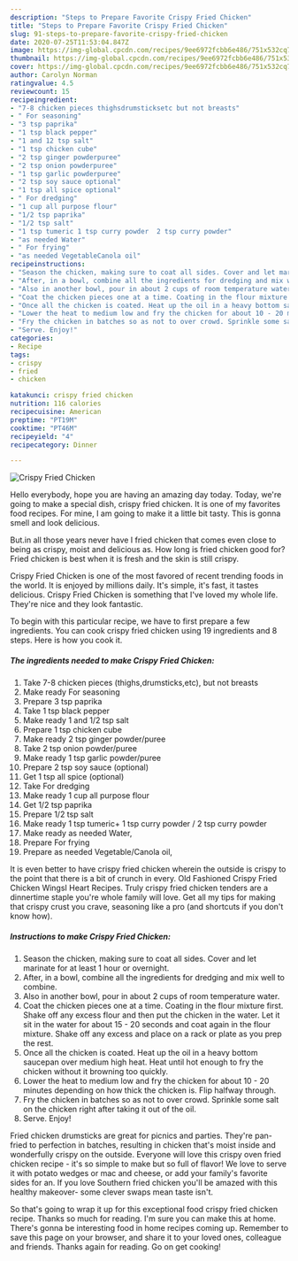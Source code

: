 ```yaml
---
description: "Steps to Prepare Favorite Crispy Fried Chicken"
title: "Steps to Prepare Favorite Crispy Fried Chicken"
slug: 91-steps-to-prepare-favorite-crispy-fried-chicken
date: 2020-07-25T11:53:04.847Z
image: https://img-global.cpcdn.com/recipes/9ee6972fcbb6e486/751x532cq70/crispy-fried-chicken-recipe-main-photo.jpg
thumbnail: https://img-global.cpcdn.com/recipes/9ee6972fcbb6e486/751x532cq70/crispy-fried-chicken-recipe-main-photo.jpg
cover: https://img-global.cpcdn.com/recipes/9ee6972fcbb6e486/751x532cq70/crispy-fried-chicken-recipe-main-photo.jpg
author: Carolyn Norman
ratingvalue: 4.5
reviewcount: 15
recipeingredient:
- "7-8 chicken pieces thighsdrumsticksetc but not breasts"
- " For seasoning"
- "3 tsp paprika"
- "1 tsp black pepper"
- "1 and 12 tsp salt"
- "1 tsp chicken cube"
- "2 tsp ginger powderpuree"
- "2 tsp onion powderpuree"
- "1 tsp garlic powderpuree"
- "2 tsp soy sauce optional"
- "1 tsp all spice optional"
- " For dredging"
- "1 cup all purpose flour"
- "1/2 tsp paprika"
- "1/2 tsp salt"
- "1 tsp tumeric 1 tsp curry powder  2 tsp curry powder"
- "as needed Water"
- " For frying"
- "as needed VegetableCanola oil"
recipeinstructions:
- "Season the chicken, making sure to coat all sides. Cover and let marinate for at least 1 hour or overnight."
- "After, in a bowl, combine all the ingredients for dredging and mix well to combine."
- "Also in another bowl, pour in about 2 cups of room temperature water."
- "Coat the chicken pieces one at a time. Coating in the flour mixture first. Shake off any excess flour and then put the chicken in the water. Let it sit in the water for about 15 - 20 seconds and coat again in the flour mixture. Shake off any excess and place on a rack or plate as you prep the rest."
- "Once all the chicken is coated. Heat up the oil in a heavy bottom saucepan over medium high heat. Heat until hot enough to fry the chicken without it browning too quickly."
- "Lower the heat to medium low and fry the chicken for about 10 - 20 minutes depending on how thick the chicken is. Flip halfway through."
- "Fry the chicken in batches so as not to over crowd. Sprinkle some salt on the chicken right after taking it out of the oil."
- "Serve. Enjoy!"
categories:
- Recipe
tags:
- crispy
- fried
- chicken

katakunci: crispy fried chicken 
nutrition: 116 calories
recipecuisine: American
preptime: "PT19M"
cooktime: "PT46M"
recipeyield: "4"
recipecategory: Dinner

---
```



![Crispy Fried Chicken](https://img-global.cpcdn.com/recipes/9ee6972fcbb6e486/751x532cq70/crispy-fried-chicken-recipe-main-photo.jpg)

Hello everybody, hope you are having an amazing day today. Today, we're going to make a special dish, crispy fried chicken. It is one of my favorites food recipes. For mine, I am going to make it a little bit tasty. This is gonna smell and look delicious.

But.in all those years never have I fried chicken that comes even close to being as crispy, moist and delicious as. How long is fried chicken good for? Fried chicken is best when it is fresh and the skin is still crispy.

Crispy Fried Chicken is one of the most favored of recent trending foods in the world. It is enjoyed by millions daily. It's simple, it's fast, it tastes delicious. Crispy Fried Chicken is something that I've loved my whole life. They're nice and they look fantastic.


To begin with this particular recipe, we have to first prepare a few ingredients. You can cook crispy fried chicken using 19 ingredients and 8 steps. Here is how you cook it.

<!--inarticleads1-->

##### The ingredients needed to make Crispy Fried Chicken:

1. Take 7-8 chicken pieces (thighs,drumsticks,etc), but not breasts
1. Make ready  For seasoning
1. Prepare 3 tsp paprika
1. Take 1 tsp black pepper
1. Make ready 1 and 1/2 tsp salt
1. Prepare 1 tsp chicken cube
1. Make ready 2 tsp ginger powder/puree
1. Take 2 tsp onion powder/puree
1. Make ready 1 tsp garlic powder/puree
1. Prepare 2 tsp soy sauce (optional)
1. Get 1 tsp all spice (optional)
1. Take  For dredging
1. Make ready 1 cup all purpose flour
1. Get 1/2 tsp paprika
1. Prepare 1/2 tsp salt
1. Make ready 1 tsp tumeric+ 1 tsp curry powder / 2 tsp curry powder
1. Make ready as needed Water,
1. Prepare  For frying
1. Prepare as needed Vegetable/Canola oil,


It is even better to have crispy fried chicken wherein the outside is crispy to the point that there is a bit of crunch in every. Old Fashioned Crispy Fried Chicken WingsI Heart Recipes. Truly crispy fried chicken tenders are a dinnertime staple you&#39;re whole family will love. Get all my tips for making that crispy crust you crave, seasoning like a pro (and shortcuts if you don&#39;t know how). 

<!--inarticleads2-->

##### Instructions to make Crispy Fried Chicken:

1. Season the chicken, making sure to coat all sides. Cover and let marinate for at least 1 hour or overnight.
1. After, in a bowl, combine all the ingredients for dredging and mix well to combine.
1. Also in another bowl, pour in about 2 cups of room temperature water.
1. Coat the chicken pieces one at a time. Coating in the flour mixture first. Shake off any excess flour and then put the chicken in the water. Let it sit in the water for about 15 - 20 seconds and coat again in the flour mixture. Shake off any excess and place on a rack or plate as you prep the rest.
1. Once all the chicken is coated. Heat up the oil in a heavy bottom saucepan over medium high heat. Heat until hot enough to fry the chicken without it browning too quickly.
1. Lower the heat to medium low and fry the chicken for about 10 - 20 minutes depending on how thick the chicken is. Flip halfway through.
1. Fry the chicken in batches so as not to over crowd. Sprinkle some salt on the chicken right after taking it out of the oil.
1. Serve. Enjoy!


Fried chicken drumsticks are great for picnics and parties. They&#39;re pan-fried to perfection in batches, resulting in chicken that&#39;s moist inside and wonderfully crispy on the outside. Everyone will love this crispy oven fried chicken recipe - it&#39;s so simple to make but so full of flavor! We love to serve it with potato wedges or mac and cheese, or add your family&#39;s favorite sides for an. If you love Southern fried chicken you&#39;ll be amazed with this healthy makeover- some clever swaps mean taste isn&#39;t. 

So that's going to wrap it up for this exceptional food crispy fried chicken recipe. Thanks so much for reading. I'm sure you can make this at home. There's gonna be interesting food in home recipes coming up. Remember to save this page on your browser, and share it to your loved ones, colleague and friends. Thanks again for reading. Go on get cooking!

